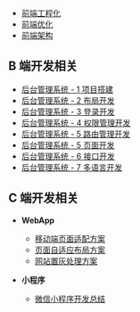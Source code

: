 * [前端工程化](./1%20前端工程化/README.md)
* [前端优化](./2%20前端优化/README.md)
* [前端架构](./3%20前端架构/README.md)

## B 端开发相关

* [后台管理系统 - 1 项目搭建](./6%20后台管理系统/1%20项目搭建/README.md)
* [后台管理系统 - 2 布局开发](./6%20后台管理系统/2%20布局开发/README.md)
* [后台管理系统 - 3 登录开发](./6%20后台管理系统/3%20登录开发/README.md)
* [后台管理系统 - 4 权限管理开发](./6%20后台管理系统/4%20权限管理开发/README.md)
* [后台管理系统 - 5 路由管理开发](./6%20后台管理系统/5%20路由管理开发/README.md)
* [后台管理系统 - 5 页面开发](./6%20后台管理系统/5%20页面开发/README.md)
* [后台管理系统 - 6 接口开发](./6%20后台管理系统/6%20接口开发/README.md)
* [后台管理系统 - 7 多语言开发](./6%20后台管理系统/7%20多语言开发/README.md)

## C 端开发相关

* **WebApp**
    * [移动端页面适配方案](./5%20WebApp/1%20页面适配方案/README.md)
    * [页面自适应布局方案](./5%20WebApp/2%20页面自适应设计/README.md)
    * [网站置灰处理方案](./5%20WebApp/3%20网站置灰处理方案/README.md)

* **小程序**
    * [微信小程序开发总结](./90%20微信小程序开发总结.md)